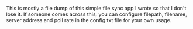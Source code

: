 This is mostly a file dump of this simple file sync app I wrote so that I don't lose it. If someone comes across this, you can configure filepath, filename, server address and poll rate in the config.txt file for your own usage.
